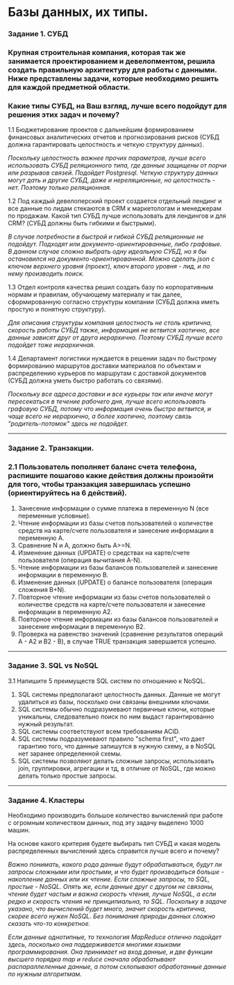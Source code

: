 # Базы данных, их типы.

### Задание 1. СУБД

### Крупная строительная компания, которая так же занимается проектированием и девелопментом, решила создать правильную архитектуру для работы с данными. Ниже представлены задачи, которые необходимо решить для каждой предметной области.

### Какие типы СУБД, на Ваш взгляд, лучше всего подойдут для решения этих задач и почему?

1.1 Бюджетирование проектов с дальнейшим формированием финансовых аналитических отчетов и прогнозирования рисков (СУБД должна гарантировать целостность и четкую структуру данных).

*Поскольку целостность важнее прочих параметров, лучше всего использовать СУБД реляционного типа, где данные защищены от порчи или разрывов связей. Подойдет Postgresql. Четкую структуру данных могут дать и другие СУБД, даже и нереляционные, но целостность - нет. Поэтому только реляционная.*


1.2 Под каждый девелоперский проект создается отдельный лендинг и все данные по лидам стекаются в CRM к маркетологам и менеджерам по продажам. Какой тип СУБД лучше использовать для лендингов и для CRM? (СУБД должны быть гибкими и быстрыми).

*В случае потребности в быстрой и гибкой СУБД реляционные не подойдут. Подходят или документо-ориентированные, либо графовые. В данном случае сложно выбрать одну идеальную СУБД, но я бы остановился на документо-ориентированной. Можно сделать json с ключом верхнего уровня (проект), ключ второго уровня - лид, и по нему производить поиск.*


1.3 Отдел контроля качества решил создать базу по корпоративным нормам и правилам, обучающему материалу и так далее, сформированную согласно структуры компании (СУБД должна иметь простую и понятную структуру).

*Для описания структуры компания целостность не столь критична, скорость работы СУБД также, информация не ветвится хаотично, все данные зависят друг от друга иерархично. Поэтому СУБД лучше всего подойдет тоже иерархичная.*


1.4 Департамент логистики нуждается в решении задач по быстрому формированию маршрутов доставки материалов по объектам и распределению курьеров по маршрутам с доставкой документов (СУБД должна уметь быстро работать со связями).

*Поскольку все адреса доставки и все курьеры так или иначе могут пересекаться в течение рабочего дня, лучше всего использовать графовую СУБД, потому что информация очень быстро ветвится, и чаще всего не иерархично, а более хаотично, поэтому связь "родитель-потомок" здесь не подойдет.*

---
### Задание 2. Транзакции.

### 2.1 Пользователь пополняет баланс счета телефона, распишите пошагово какие действия должны произойти для того, чтобы транзакция завершилась успешно (ориентируйтесь на 6 действий).

1. Занесение информации о сумме платежа в переменную N (все переменные условные).
2. Чтение информации из базы счетов пользователей о количестве средств на карте/счете пользователя и занесение информации в переменную A.
3. Сравнение N и А, должно быть A>=N.
4. Изменение данных (UPDATE) о средствах на карте/счете пользователя (операция вычитания A-N).
5.  Чтение информации из базы балансов пользователей и занесение информации в переменную  В.
6. Изменение данных (UPDATE) о балансе пользователя (операция сложения B+N).
7. Повторное чтение информации из базы счетов пользователей о количестве средств на карте/счете пользователя и занесение информации в переменную A2.
8. Повторное чтение информации из базы балансов пользователей и занесение информации в переменную  В2.
9. Проверка на равенство значений (сравнение результатов операций A - A2 и B2 - B), в случае TRUE транзакция завершается успешно.

---
### Задание 3. SQL vs NoSQL

3.1 Напишите 5 преимуществ SQL систем по отношению к NoSQL.
1. SQL системы предполагают целостность данных. Данные не могут удалиться из базы, посколько они связаны внешними ключами.
2. SQL системы обычно подразумевают первичные ключи, которые уникальны, следовательно поиск по ним выдаст гарантированно нужный результат.
3. SQL системы соответствуют всем требованиям ACID.
4. SQL системы подразумевают правило "schema first", что дает гарантию того, что данные запишутся в нужную схему, а в NoSQL нет заранее определенной схемы.
5. SQL системы позволяют делать сложные запросы, использовать join, группировки, агрегации и тд, в отличие от NoSQL, где можно делать только простые запросы. 

---
### Задание 4. Кластеры

Необходимо производить большое количество вычислений при работе с огромным количеством данных, под эту задачу выделено 1000 машин.

На основе какого критерия будете выбирать тип СУБД и какая модель распределенных вычислений здесь справится лучше всего и почему?

*Важно понимать, какого рода данные будут обрабатываться, будут ли запросы сложными или простыми, и что будет производиться больше - накопление данных или их чтение. Если сложные запросы, то SQL, простые - NoSQL. Опять же, если данные друг с другом не связаны, чтение будет частым и важна скорость чтения, лучше NoSQL, а если редко и скорость чтения не принципиальна, то SQL. Поскольку в задаче указано, что вычислений будет много, значит скорость критична, скорее всего нужен NoSQL. Без понимания природы данных сложно сказать что-то конкретное.*

*Если данные однотипные, то технология MapReduce отлично подойдет здесь, посколько она поддерживается многими языками программирования. Она принимает на вход данные, и две функции высшего порядка map и reduce сначала обрабатывают распараллеленные данные, а потом схлопывают обработанные данные по нужным алгоритмам.*
